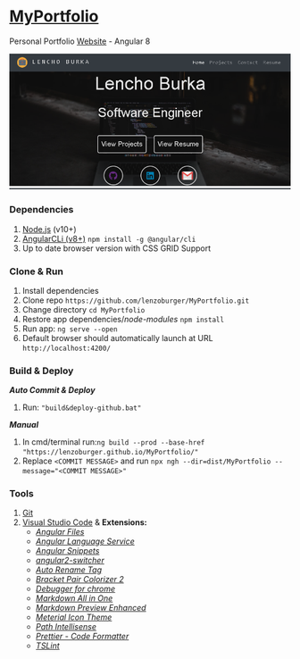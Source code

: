 # [MyPortfolio](https://lenzoburger.github.io/MyPortfolio/home)

Personal Portfolio [Website](https://lenzoburger.github.io/MyPortfolio/home) - Angular 8

![alt text](src/assets/images/snapshot.png)

### Dependencies
1. [Node.js](https://nodejs.org/en/download) (v10+)
2. [AngularCLi (v8+)](https://cli.angular.io/) `npm install -g @angular/cli`
3. Up to date browser version with CSS GRID Support

### Clone & Run
1. Install dependencies
2. Clone repo `https://github.com/lenzoburger/MyPortfolio.git`
3. Change directory `cd MyPortfolio`
4. Restore app dependencies/_node-modules_ `npm install`
5. Run app: `ng serve --open`
6. Default browser should automatically launch at URL `http://localhost:4200/`

### Build & Deploy
_**Auto Commit & Deploy**_

1. Run: `"build&deploy-github.bat"`

_**Manual**_

1. In cmd/terminal run:`ng build --prod --base-href "https://lenzoburger.github.io/MyPortfolio/"`
2. Replace `<COMMIT MESSAGE>` and run `npx ngh --dir=dist/MyPortfolio --message="<COMMIT MESSAGE>"`

### Tools
1. [Git](https://git-scm.com/downloads)
2. [Visual Studio Code](https://code.visualstudio.com/download) & **Extensions:**
   * [_Angular Files_](https://marketplace.visualstudio.com/items?itemName=alexiv.vscode-angular2-files)
   * [_Angular Language Service_](https://marketplace.visualstudio.com/items?itemName=Angular.ng-template)
   * [_Angular Snippets_](https://marketplace.visualstudio.com/items?itemName=johnpapa.Angular2)
   * [_angular2-switcher_](https://marketplace.visualstudio.com/items?itemName=infinity1207.angular2-switcher)
   * [_Auto Rename Tag_](https://marketplace.visualstudio.com/items?itemName=formulahendry.auto-rename-tag)
   * [_Bracket Pair Colorizer 2_](https://marketplace.visualstudio.com/items?itemName=CoenraadS.bracket-pair-colorizer-2)
   * [_Debugger for chrome_](https://marketplace.visualstudio.com/items?itemName=msjsdiag.debugger-for-chrome)
   * [_Markdown All in One_](https://marketplace.visualstudio.com/items?itemName=yzhang.markdown-all-in-one)
   * [_Markdown Preview Enhanced_](https://marketplace.visualstudio.com/items?itemName=shd101wyy.markdown-preview-enhanced)
   * [_Meterial Icon Theme_](https://marketplace.visualstudio.com/items?itemName=PKief.material-icon-theme)
   * [_Path Intellisense_](https://marketplace.visualstudio.com/items?itemName=christian-kohler.path-intellisense)
   * [_Prettier - Code Formatter_](https://marketplace.visualstudio.com/items?itemName=esbenp.prettier-vscode)
   * [_TSLint_](https://marketplace.visualstudio.com/items?itemName=ms-vscode.vscode-typescript-tslint-plugin)